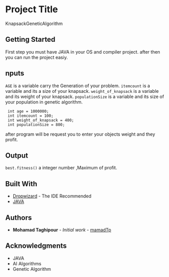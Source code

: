 # Project Title
KnapsackGeneticAlgorithm


## Getting Started
First step you must have JAVA in your OS and compiler project.
after then you can run the project easiy.

## nputs

`AGE` is a variable carry the Generation of your problem.
`itemcount` is a variable and its a size of your knapsack.
`weight_of_knapsack` is a variable and its weight of your knapsack.
`populationSize` is a variable and its size of your population in genetic algorithm.

```
 int age = 1000000;
 int itemcount = 100;
 int weight_of_knapsack = 400;
 int populationSize = 800;
```
after program will be request you to enter your objects weight and they profit.

## Output

`best.fitness()` a integer number ,Maximum of profit.

## Built With

* [Dropwizard](https://www.jetbrains.com/products.html#) - The IDE Recommended
* [JAVA](https://www.java.com/download/) 

## Authors

* **Mohamad Taghipour** - *Initial work* - [mamadTp](https://github.com/mamadtp)


## Acknowledgments

- JAVA
- AI Algorithms
- Genetic Algorithm

